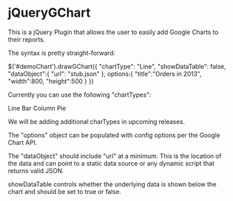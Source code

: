 jQueryGChart
============

This is a jQuery Plugin that allows the user to easily add Google Charts to their reports.

The syntax is pretty straight-forward:

$('#demoChart').drawGChart({
    "chartType": "Line",
    "showDataTable": false,
    "dataObject":{
        "url": "stub.json"
    },
    options:{
        "title":"Orders in 2013",
        "width":800,
        "height":500
    }
})

Currently you can use the following "chartTypes":

Line
Bar
Column
Pie

We will be adding additional charTypes in upcoming releases.

The "options" object can be populated with config options per the Google Chart API.

The "dataObject" should include "url" at a minimum. This is the location of the data and can point to a static data source or any dynamic script that returns valid JSON.

showDataTable controls whether the underlying data is shown below the chart and should be set to true or false.
